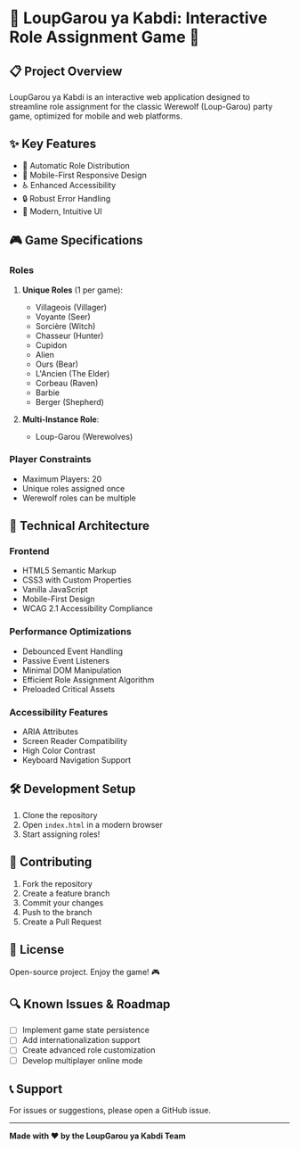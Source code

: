 # 🐺 LoupGarou ya Kabdi: Interactive Role Assignment Game 🎲

## 📋 Project Overview
LoupGarou ya Kabdi is an interactive web application designed to streamline role assignment for the classic Werewolf (Loup-Garou) party game, optimized for mobile and web platforms.

## ✨ Key Features
- 🎯 Automatic Role Distribution
- 📱 Mobile-First Responsive Design
- ♿ Enhanced Accessibility
- 🔒 Robust Error Handling
- 🎨 Modern, Intuitive UI

## 🎮 Game Specifications
### Roles
1. **Unique Roles** (1 per game):
   - Villageois (Villager)
   - Voyante (Seer)
   - Sorcière (Witch)
   - Chasseur (Hunter)
   - Cupidon
   - Alien
   - Ours (Bear)
   - L'Ancien (The Elder)
   - Corbeau (Raven)
   - Barbie
   - Berger (Shepherd)

2. **Multi-Instance Role**:
   - Loup-Garou (Werewolves)

### Player Constraints
- Maximum Players: 20
- Unique roles assigned once
- Werewolf roles can be multiple

## 🚀 Technical Architecture
### Frontend
- HTML5 Semantic Markup
- CSS3 with Custom Properties
- Vanilla JavaScript
- Mobile-First Design
- WCAG 2.1 Accessibility Compliance

### Performance Optimizations
- Debounced Event Handling
- Passive Event Listeners
- Minimal DOM Manipulation
- Efficient Role Assignment Algorithm
- Preloaded Critical Assets

### Accessibility Features
- ARIA Attributes
- Screen Reader Compatibility
- High Color Contrast
- Keyboard Navigation Support

## 🛠 Development Setup
1. Clone the repository
2. Open `index.html` in a modern browser
3. Start assigning roles!

## 🤝 Contributing
1. Fork the repository
2. Create a feature branch
3. Commit your changes
4. Push to the branch
5. Create a Pull Request

## 📄 License
Open-source project. Enjoy the game! 🎮

## 🔍 Known Issues & Roadmap
- [ ] Implement game state persistence
- [ ] Add internationalization support
- [ ] Create advanced role customization
- [ ] Develop multiplayer online mode

## 📞 Support
For issues or suggestions, please open a GitHub issue.

---

**Made with ❤️ by the LoupGarou ya Kabdi Team**
